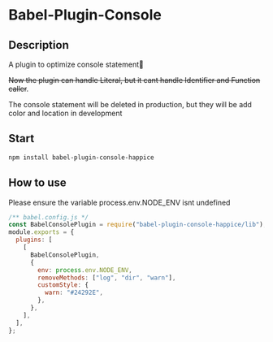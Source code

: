 # Babel-Plugin-Console

## Description

A plugin to optimize console statement🥰

~~Now the plugin can handle Literal, but it cant handle Identifier and Function caller~~.

The console statement will be deleted in production, but they will be add color and location in development

## Start

```powershell
npm install babel-plugin-console-happice
```

## How to use

Please ensure the variable process.env.NODE_ENV isnt undefined

```javascript
/** babel.config.js */
const BabelConsolePlugin = require("babel-plugin-console-happice/lib");
module.exports = {
  plugins: [
    [
      BabelConsolePlugin,
      {
        env: process.env.NODE_ENV,
        removeMethods: ["log", "dir", "warn"],
        customStyle: {
          warn: "#24292E",
        },
      },
    ],
  ],
};
```
